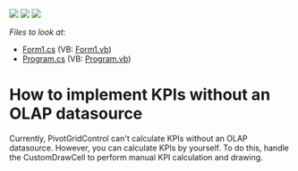 <!-- default badges list -->
![](https://img.shields.io/endpoint?url=https://codecentral.devexpress.com/api/v1/VersionRange/128582142/13.1.4%2B)
[![](https://img.shields.io/badge/Open_in_DevExpress_Support_Center-FF7200?style=flat-square&logo=DevExpress&logoColor=white)](https://supportcenter.devexpress.com/ticket/details/E290)
[![](https://img.shields.io/badge/📖_How_to_use_DevExpress_Examples-e9f6fc?style=flat-square)](https://docs.devexpress.com/GeneralInformation/403183)
<!-- default badges end -->
<!-- default file list -->
*Files to look at*:

* [Form1.cs](./CS/Form1.cs) (VB: [Form1.vb](./VB/Form1.vb))
* [Program.cs](./CS/Program.cs) (VB: [Program.vb](./VB/Program.vb))
<!-- default file list end -->
# How to implement KPIs without an OLAP datasource


<p>Currently, PivotGridControl can't calculate KPIs without an OLAP datasource. However, you can calculate KPIs by yourself. To do this, handle the CustomDrawCell to perform manual KPI calculation and drawing.</p>

<br/>


